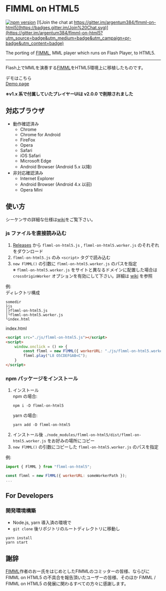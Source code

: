# FlMML on HTML5

[![npm version](https://badge.fury.io/js/flmml-on-html5.svg)](https://badge.fury.io/js/flmml-on-html5)
[![Join the chat at https://gitter.im/argentum384/flmml-on-html5](https://badges.gitter.im/Join%20Chat.svg)](https://gitter.im/argentum384/flmml-on-html5?utm_source=badge&utm_medium=badge&utm_campaign=pr-badge&utm_content=badge)

The porting of [FlMML](https://flmml.codeplex.com/), MML player which runs on Flash Player, to HTML5\.

---
Flash上でMMLを演奏する[FlMML](https://flmml.codeplex.com/)をHTML5環境上に移植したものです。

デモはこちら  
[Demo page](https://argentum384.github.io/flmml-on-html5-demo/)

**※v1.x 系で付属していたプレイヤーUIは v2.0.0 で削除されました**

## 対応ブラウザ
* 動作確認済み
    * Chrome
    * Chrome for Android
    * FireFox
    * Opera
    * Safari
    * iOS Safari
    * Microsoft Edge
    * Android Browser \(Android 5.x 以降\)
* 非対応確認済み
    * Internet Explorer
    * Android Browser \(Android 4.x 以前\)
    * Opera Mini

## 使い方
シーケンサの詳細な仕様は[wiki](https://github.com/argentum384/flmml-on-html5/wiki)をご覧下さい。  

### js ファイルを直接読み込む
1. [Releases](https://github.com/argentum384/flmml-on-html5/releases) から `flmml-on-html5.js` , `flmml-on-html5.worker.js` のそれぞれをダウンロード
1. `flmml-on-html5.js` のみ `<script>` タグで読み込む
1. `new FlMML()` の引数に `flmml-on-html5.worker.js` のパスを指定  
   ※ `flmml-on-html5.worker.js` をサイトと異なるドメインに配置した場合は `crossOriginWorker` オプションを有効にして下さい。詳細は [wiki](https://github.com/argentum384/flmml-on-html5/wiki/v2.x#constructor) を参照

例:  
ディレクトリ構成
```
somedir
├js
│├flmml-on-html5.js
│└flmml-on-html5.worker.js
└index.html
```
index.html
```html
<script src="./js/flmml-on-html5.js"></script>
<script>
    window.onclick = () => {
        const flmml = new FlMML({ workerURL: "./js/flmml-on-html5.worker.js" });
        flmml.play("L8 O5CDEFGAB<C");
    }
</script>
```

### npm パッケージをインストール
1. インストール  
   npm の場合:  
   ```
   npm i -D flmml-on-html5
   ```
   yarn の場合:  
   ```
   yarn add -D flmml-on-html5
   ```
1. インストール後 `./node_modules/flmml-on-html5/dist/flmml-on-html5.worker.js` をお好みの場所にコピー
1. `new FlMML()` の引数にコピーした `flmml-on-html5.worker.js` のパスを指定

例:
```js
import { FlMML } from "flmml-on-html5";

const flmml = new FlMML({ workerURL: someWorkerPath });
...
```


## For Developers

### 開発環境構築
- Node.js, yarn 導入済の環境で
- `git clone` 後リポジトリのルートディレクトリに移動し
```
yarn install
yarn start
```

## 謝辞
[FlMML](https://flmml.codeplex.com/)作者のおー氏をはじめとしたFlMMLのコミッターの皆様、ならびに FlMML on HTML5 の不具合を報告頂いたユーザーの皆様、そのほか FlMML \/ FlMML on HTML5 の発展に関わるすべての方々に感謝します。
